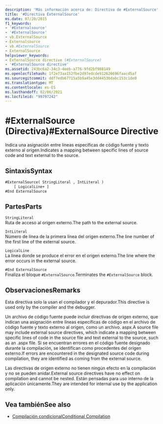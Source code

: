 ```yaml
---
description: 'Más información acerca de: Directiva de #ExternalSource'
title: '#Directiva ExternalSource'
ms.date: 07/20/2015
f1_keywords:
- '#Externalsource'
- '#ExternalSource'
- vb.ExternalSource
- Externalsource
- vb.#ExternalSource
- ExternalSource
helpviewer_keywords:
- ExternalSource directive (#ExternalSource)
- '#ExternalSource directive'
ms.assetid: 243bc6a2-34c3-4eeb-a776-9fd2bf988149
ms.openlocfilehash: 1f2e73aa152fbe2d97edcde912626696faacd5af
ms.sourcegitcommit: ddf7edb67715a5b9a45e3dd44536dabc153c1de0
ms.translationtype: MT
ms.contentlocale: es-ES
ms.lasthandoff: 02/06/2021
ms.locfileid: "99797242"
---
```

# <a name="externalsource-directive"></a><span data-ttu-id="3e225-103">#ExternalSource (Directiva)</span><span class="sxs-lookup"><span data-stu-id="3e225-103">#ExternalSource Directive</span></span>

<span data-ttu-id="3e225-104">Indica una asignación entre líneas específicas de código fuente y texto externo al origen.</span><span class="sxs-lookup"><span data-stu-id="3e225-104">Indicates a mapping between specific lines of source code and text external to the source.</span></span>  
  
## <a name="syntax"></a><span data-ttu-id="3e225-105">Sintaxis</span><span class="sxs-lookup"><span data-stu-id="3e225-105">Syntax</span></span>  
  
```vb  
#ExternalSource( StringLiteral , IntLiteral )  
    [ LogicalLine+ ]  
#End ExternalSource  
```  
  
## <a name="parts"></a><span data-ttu-id="3e225-106">Partes</span><span class="sxs-lookup"><span data-stu-id="3e225-106">Parts</span></span>  

 `StringLiteral`  
 <span data-ttu-id="3e225-107">Ruta de acceso al origen externo.</span><span class="sxs-lookup"><span data-stu-id="3e225-107">The path to the external source.</span></span>  
  
 `IntLiteral`  
 <span data-ttu-id="3e225-108">Número de línea de la primera línea del origen externo.</span><span class="sxs-lookup"><span data-stu-id="3e225-108">The line number of the first line of the external source.</span></span>  
  
 `LogicalLine`  
 <span data-ttu-id="3e225-109">La línea donde se produce el error en el origen externo.</span><span class="sxs-lookup"><span data-stu-id="3e225-109">The line where the error occurs in the external source.</span></span>  
  
 `#End ExternalSource`  
 <span data-ttu-id="3e225-110">Finaliza el bloque `#ExternalSource`.</span><span class="sxs-lookup"><span data-stu-id="3e225-110">Terminates the `#ExternalSource` block.</span></span>  
  
## <a name="remarks"></a><span data-ttu-id="3e225-111">Observaciones</span><span class="sxs-lookup"><span data-stu-id="3e225-111">Remarks</span></span>  

 <span data-ttu-id="3e225-112">Esta directiva solo la usan el compilador y el depurador.</span><span class="sxs-lookup"><span data-stu-id="3e225-112">This directive is used only by the compiler and the debugger.</span></span>  
  
 <span data-ttu-id="3e225-113">Un archivo de código fuente puede incluir directivas de origen externo, que indican una asignación entre líneas específicas de código en el archivo de código fuente y texto externo al origen, como un archivo. aspx.</span><span class="sxs-lookup"><span data-stu-id="3e225-113">A source file may include external source directives, which indicate a mapping between specific lines of code in the source file and text external to the source, such as an .aspx file.</span></span> <span data-ttu-id="3e225-114">Si se encuentran errores en el código fuente designado durante la compilación, se identifican como procedentes del origen externo.</span><span class="sxs-lookup"><span data-stu-id="3e225-114">If errors are encountered in the designated source code during compilation, they are identified as coming from the external source.</span></span>  
  
 <span data-ttu-id="3e225-115">Las directivas de origen externo no tienen ningún efecto en la compilación y no se pueden anidar.</span><span class="sxs-lookup"><span data-stu-id="3e225-115">External source directives have no effect on compilation and cannot be nested.</span></span> <span data-ttu-id="3e225-116">Están pensadas para uso interno de la aplicación únicamente.</span><span class="sxs-lookup"><span data-stu-id="3e225-116">They are intended for internal use by the application only.</span></span>  
  
## <a name="see-also"></a><span data-ttu-id="3e225-117">Vea también</span><span class="sxs-lookup"><span data-stu-id="3e225-117">See also</span></span>

- [<span data-ttu-id="3e225-118">Compilación condicional</span><span class="sxs-lookup"><span data-stu-id="3e225-118">Conditional Compilation</span></span>](../../programming-guide/program-structure/conditional-compilation.md)

